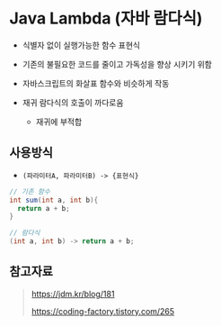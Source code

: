 # Java Lambda (자바 람다식)

- 식별자 없이 실행가능한 함수 표현식
- 기존의 불필요한 코드를 줄이고 가독성을 향상 시키기 위함 
- 자바스크립트의 화살표 함수와 비슷하게 작동

- 재귀 람다식의 호출이 까다로움

  - 재귀에 부적합

  

## 사용방식

- `(파라미터A, 파라미터B) -> {표현식}`

```java
// 기존 함수
int sum(int a, int b){
  return a + b;
}

// 람다식
(int a, int b) -> return a + b;
```



## 참고자료

> https://jdm.kr/blog/181
>
> https://coding-factory.tistory.com/265